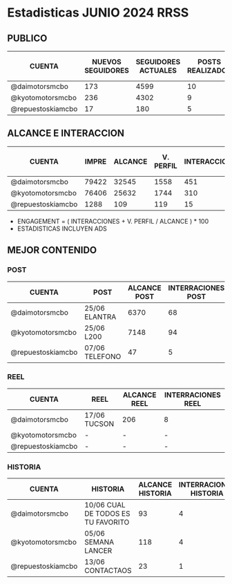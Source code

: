 # Estadisticas JUNIO 2024 RRSS

## PUBLICO

| CUENTA | NUEVOS SEGUIDORES | SEGUIDORES ACTUALES | POSTS REALIZADOS | REEL REALIZADOS | HISTORIAS REALIZADAS | CONTENIDO MES ANTERIOR |
| --- | --- | --- | --- | --- | --- | --- |
| @daimotorsmcbo | 173 | 4599 | 10 | 1 | 51 | 72 |
| @kyotomotorsmcbo | 236 | 4302 | 9 | 0 | 49 | 70 |
| @repuestoskiamcbo | 17 | 180 | 5 | 0 | 25 | 38 |

## ALCANCE E INTERACCION

| CUENTA | IMPRE | ALCANCE | V. PERFIL | INTERACCION | ENGAGEMENT | IMPRE M/A | ALCANCE M/A | V. PERFIL M/A | INTERACCION M/A | ENGAGEMENT M/A |
| --- | --- | --- | --- | --- | --- | --- | --- | --- | --- | --- |
| @daimotorsmcbo | 79422 | 32545 | 1558 | 451 | 2.52% | 78873 | 23731 | 2130 | 461 | 10.91% |
| @kyotomotorsmcbo | 76406 | 25632 | 1744 | 310 | 8.01% | 66118 | 21751 | 1457 | 247 | 7.84% |
| @repuestoskiamcbo | 1288 | 109 | 119 | 15 | 97% | 1068 | 124 | 102 | 5 | 86% |

* ENGAGEMENT = ( INTERACCIONES + V. PERFIL / ALCANCE ) * 100
* ESTADISTICAS INCLUYEN ADS

## MEJOR CONTENIDO

### POST

| CUENTA | POST | ALCANCE POST | INTERRACIONES POST |
| --- | --- | --- | --- |
| @daimotorsmcbo | 25/06 ELANTRA | 6370 | 68 |
| @kyotomotorsmcbo | 25/06 L200 | 7148 | 94 |
| @repuestoskiamcbo | 07/06 TELEFONO | 47 | 5 |

### REEL

| CUENTA | REEL | ALCANCE REEL | INTERRACIONES REEL |
| --- | --- | --- | --- |
| @daimotorsmcbo | 17/06 TUCSON | 206 | 8 |
| @kyotomotorsmcbo | - | - | - |
| @repuestoskiamcbo | - | - | - |

### HISTORIA

| CUENTA | HISTORIA | ALCANCE HISTORIA | INTERRACIONES HISTORIA |
| --- | --- | --- | --- |
| @daimotorsmcbo | 10/06 CUAL DE TODOS ES TU FAVORITO | 93 | 4 |
| @kyotomotorsmcbo | 05/06 SEMANA LANCER | 118 | 4 |
| @repuestoskiamcbo | 13/06 CONTACTAOS | 23 | 1 |
